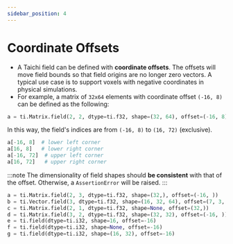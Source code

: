 ```yaml
---
sidebar_position: 4
---
```


# Coordinate Offsets

- A Taichi field can be defined with **coordinate offsets**. The
  offsets will move field bounds so that field origins are no longer
  zero vectors. A typical use case is to support voxels with negative
  coordinates in physical simulations.
- For example, a matrix of `32x64` elements with coordinate offset
  `(-16, 8)` can be defined as the following:

```python
a = ti.Matrix.field(2, 2, dtype=ti.f32, shape=(32, 64), offset=(-16, 8))
```

In this way, the field's indices are from `(-16, 8)` to `(16, 72)` (exclusive).

```python
a[-16, 8]  # lower left corner
a[16, 8]   # lower right corner
a[-16, 72]  # upper left corner
a[16, 72]   # upper right corner
```

:::note
The dimensionality of field shapes should **be consistent** with that of
the offset. Otherwise, a `AssertionError` will be raised.
:::

```python
a = ti.Matrix.field(2, 3, dtype=ti.f32, shape=(32,), offset=(-16, ))          # Works!
b = ti.Vector.field(3, dtype=ti.f32, shape=(16, 32, 64), offset=(7, 3, -4))   # Works!
c = ti.Matrix.field(2, 1, dtype=ti.f32, shape=None, offset=(32,))             # AssertionError
d = ti.Matrix.field(3, 2, dtype=ti.f32, shape=(32, 32), offset=(-16, ))       # AssertionError
e = ti.field(dtype=ti.i32, shape=16, offset=-16)                              # Works!
f = ti.field(dtype=ti.i32, shape=None, offset=-16)                            # AssertionError
g = ti.field(dtype=ti.i32, shape=(16, 32), offset=-16)                        # AssertionError
```
